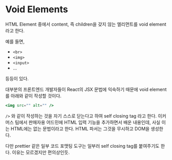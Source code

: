 # Void Elements

HTML Element 중에서 content, 즉 children을 갖지 않는 엘리먼트를 void element 라고 한다.

예를 들면,

- `<br>`
- `<img>`
- `<input>`
- ...

등등이 있다.

대부분의 프론트엔드 개발자들이 React의 JSX 문법에 익숙하기 때문에 void element를 아래와 같이 작성할 것이다.

```jsx
<img src="" alt="" />
```

`/>` 와 같이 작성하는 것을 자기 스스로 닫는다고 하여 self closing tag 라고 한다. 이커머스 팀에서 판매자용 어드민에 HTML 입력 기능을 추가하면서 배운 내용인데, 사실 이는 HTML에는 없는 문법이라고 한다. HTML 파서는 그것을 무시하고 DOM을 생성한다.

다만 prettier 같은 일부 코드 포맷팅 도구는 일부러 self closing tag를 붙여주기도 한다. 이유는 모르겠지만 편의상인듯.
